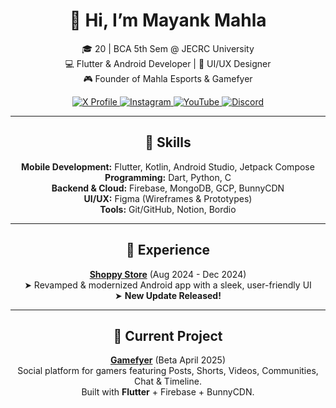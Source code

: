<h1 align="center">👋 Hi, I’m <strong>Mayank Mahla</strong></h1>

<p align="center">
🎓 20 | BCA 5th Sem @ JECRC University <br>
💻 Flutter & Android Developer | 🎨 UI/UX Designer <br>
🎮 Founder of Mahla Esports & Gamefyer
</p>

<p align="center">
  <a href="https://x.com/imayankmahla">
    <img src="https://img.shields.io/badge/X-@imayankmahla-1DA1F2?style=for-the-badge&logo=x" alt="X Profile"/>
  </a>
  <a href="https://instagram.com/imayankmahla">
    <img src="https://img.shields.io/badge/Instagram-@imayankmahla-E4405F?style=for-the-badge&logo=instagram" alt="Instagram"/>
  </a>
  <a href="https://www.youtube.com/@mayankmahla">
    <img src="https://img.shields.io/badge/YouTube-@mayankmahla-FF0000?style=for-the-badge&logo=youtube" alt="YouTube"/>
  </a>
  <a href="https://discord.com/users/759044297500131340">
    <img src="https://img.shields.io/badge/Discord-@MayankMahla-5865F2?style=for-the-badge&logo=discord" alt="Discord"/>
  </a>
</p>

---

<h2 align="center">🔧 Skills</h2>

<p align="center">
<strong>Mobile Development:</strong> Flutter, Kotlin, Android Studio, Jetpack Compose <br>
<strong>Programming:</strong> Dart, Python, C <br>
<strong>Backend & Cloud:</strong> Firebase, MongoDB, GCP, BunnyCDN <br>
<strong>UI/UX:</strong> Figma (Wireframes & Prototypes) <br>
<strong>Tools:</strong> Git/GitHub, Notion, Bordio
</p>

---

<h2 align="center">💼 Experience</h2>

<p align="center">
  <strong><a href="https://shoppystorenp.com/Game%20Server%20Files/ShoppyStore.apk">Shoppy Store</a></strong> (Aug 2024 - Dec 2024) <br>
  ➤ Revamped & modernized Android app with a sleek, user-friendly UI <br>
  ➤ <strong>New Update Released!</strong>
</p>

---

<h2 align="center">🚀 Current Project</h2>

<p align="center">
  <strong><a href="https://gamefyer.com">Gamefyer</a></strong> (Beta April 2025) <br>
  Social platform for gamers featuring Posts, Shorts, Videos, Communities, Chat & Timeline. <br>
  Built with <strong>Flutter</strong> + Firebase + BunnyCDN.
</p>
